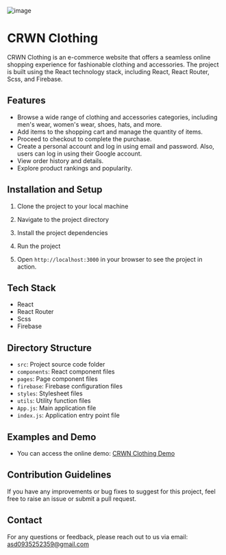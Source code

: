 ![image](https://github.com/YuiChen0207/crwn-clothing/assets/113350158/74152cbe-1b5d-4e05-a4d8-b9586597a98f)


# CRWN Clothing

CRWN Clothing is an e-commerce website that offers a seamless online shopping experience for fashionable clothing and accessories. The project is built using the React technology stack, including React, React Router, Scss, and Firebase.

## Features

- Browse a wide range of clothing and accessories categories, including men's wear, women's wear, shoes, hats, and more.
- Add items to the shopping cart and manage the quantity of items.
- Proceed to checkout to complete the purchase.
- Create a personal account and log in using email and password. Also, users can log in using their Google account.
- View order history and details.
- Explore product rankings and popularity.

## Installation and Setup

1. Clone the project to your local machine


2. Navigate to the project directory


3. Install the project dependencies


4. Run the project


5. Open `http://localhost:3000` in your browser to see the project in action.

## Tech Stack

- React
- React Router
- Scss
- Firebase

## Directory Structure

- `src`: Project source code folder
- `components`: React component files
- `pages`: Page component files
- `firebase`: Firebase configuration files
- `styles`: Stylesheet files
- `utils`: Utility function files
- `App.js`: Main application file
- `index.js`: Application entry point file

## Examples and Demo

- You can access the online demo: [CRWN Clothing Demo](https://yuichen0207.github.io/crwn-clothing)

## Contribution Guidelines

If you have any improvements or bug fixes to suggest for this project, feel free to raise an issue or submit a pull request.

## Contact

For any questions or feedback, please reach out to us via email: asd0935252359@gmail.com

